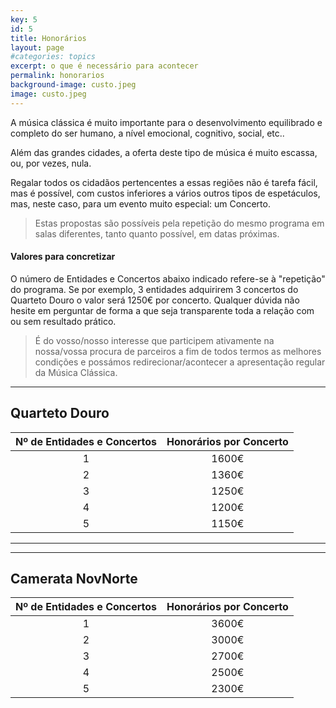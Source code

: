 ```yaml
---
key: 5
id: 5
title: Honorários
layout: page
#categories: topics
excerpt: o que é necessário para acontecer
permalink: honorarios
background-image: custo.jpeg
image: custo.jpeg
---
```


A música clássica é muito importante para o desenvolvimento equilibrado e completo do ser humano, a nível emocional, cognitivo, social, etc..

Além das grandes cidades, a oferta deste tipo de música é muito escassa, ou, por vezes, nula.

Regalar todos os cidadãos pertencentes a essas regiões não é tarefa fácil, mas é possível, com custos inferiores a vários outros tipos de espetáculos, mas, neste caso, para um evento muito especial: um Concerto.

>Estas propostas são possíveis pela repetição do mesmo programa em salas diferentes, tanto quanto possível, em datas próximas.

#### Valores para concretizar
O número de Entidades e Concertos abaixo indicado refere-se à "repetição" do programa.
Se por exemplo, 3 entidades adquirirem 3 concertos do Quarteto Douro o valor será 1250€ por concerto.
Qualquer dúvida não hesite em perguntar de forma a que seja transparente toda a relação com ou sem resultado prático.

>É do vosso/nosso interesse que participem ativamente na nossa/vossa procura de parceiros a fim de todos termos as melhores condições e possámos redirecionar/acontecer a apresentação regular da Música Clássica.

---

## Quarteto Douro

|Nº de Entidades e Concertos   	|Honorários por Concerto   	|
|:---:	            |:---:	                    |
|1   	            |1600€   	                |
|2   	            |1360€   	                |
|3   	            |1250€   	                |
|4   	            |1200€   	                |
|5   	            |1150€   	                |

---
---

## Camerata NovNorte

|Nº de Entidades e Concertos   	|Honorários por Concerto   	|
|:---:	            |:---:	                    |
|1   	            |3600€   	                |
|2   	            |3000€   	                |
|3   	            |2700€   	                |
|4   	            |2500€   	                |
|5   	            |2300€   	                |

